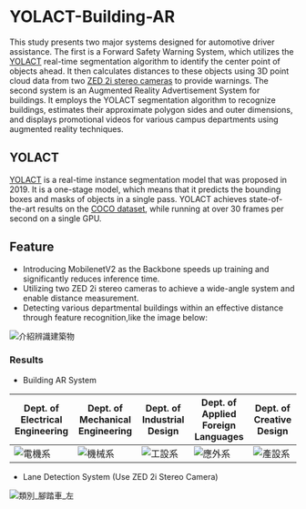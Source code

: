 





# YOLACT-Building-AR
This study presents two major systems designed for automotive driver assistance. The first is a Forward Safety Warning System, which utilizes the [YOLACT](https://github.com/dbolya/yolact) real-time segmentation algorithm to identify the center point of objects ahead. It then calculates distances to these objects using 3D point cloud data from two [ZED 2i stereo cameras](https://www.stereolabs.com/zed-2i/) to provide warnings. The second system is an Augmented Reality Advertisement System for buildings. It employs the YOLACT segmentation algorithm to recognize buildings, estimates their approximate polygon sides and outer dimensions, and displays promotional videos for various campus departments using augmented reality techniques.

## YOLACT
[YOLACT](https://github.com/dbolya/yolact) is a real-time instance segmentation model that was proposed in 2019. It is a one-stage model, which means that it predicts the bounding boxes and masks of objects in a single pass. YOLACT achieves state-of-the-art results on the [COCO dataset](https://cocodataset.org/#home), while running at over 30 frames per second on a single GPU.

## Feature
* Introducing MobilenetV2 as the Backbone speeds up training and significantly reduces inference time.
* Utilizing two ZED 2i stereo cameras to achieve a wide-angle system and enable distance measurement.
* Detecting various departmental buildings within an effective distance through feature recognition,like the image below:

![介紹辨識建築物](https://github.com/KennyChen880127/YOLACT-Building-AR/assets/99500847/62714fc9-9365-4bab-83b7-b4c0db3e2973)
  
### Results
* Building AR System

| Dept. of Electrical Engineering | Dept. of Mechanical Engineering | Dept. of Industrial Design | Dept. of Applied Foreign Languages | Dept. of Creative Design |
| ------------- | ------------- | ------------- | ------------- | ------------- |
| ![電機系](https://github.com/KennyChen880127/YOLACT-Building-AR/assets/99500847/92ea3b31-f933-4402-b175-60ddbde38c69) | ![機械系](https://github.com/KennyChen880127/YOLACT-Building-AR/assets/99500847/123d0137-d303-4712-ac30-0d1876b864d1) | ![工設系](https://github.com/KennyChen880127/YOLACT-Building-AR/assets/99500847/242e4cf9-ddc0-46af-b7a2-4f64815f558e) | ![應外系](https://github.com/KennyChen880127/YOLACT-Building-AR/assets/99500847/ba452533-e75f-4909-b11f-cfbf21554811) | ![產設系](https://github.com/KennyChen880127/YOLACT-Building-AR/assets/99500847/906a742d-ed37-488d-bf06-d8e0ce2d7020) | 

* Lane Detection System (Use ZED 2i Stereo Camera)


![類別_腳踏車_左](https://github.com/KennyChen880127/YOLACT-Building-AR/assets/99500847/d792e0a2-0959-4fcd-b7b0-464404b84e1d)
